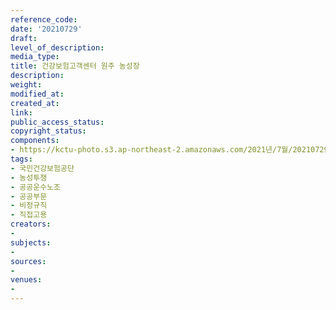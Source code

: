 ```yaml
---
reference_code: 
date: '20210729'
draft: 
level_of_description: 
media_type: 
title: 건강보험고객센터 원주 농성장
description: 
weight: 
modified_at: 
created_at: 
link: 
public_access_status: 
copyright_status: 
components:
- https://kctu-photo.s3.ap-northeast-2.amazonaws.com/2021년/7월/20210729-건강보험고객센터+원주+농성장_국민건강보험공단_농성투쟁_공공운수노조_공공부문_비정규직_직접고용/_DSC0554.jpg
tags:
- 국민건강보험공단
- 농성투쟁
- 공공운수노조
- 공공부문
- 비정규직
- 직접고용
creators:
- 
subjects:
- 
sources:
- 
venues:
- 
---
```

